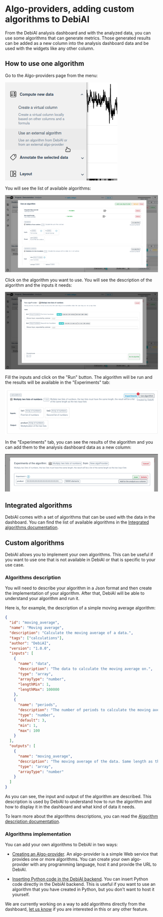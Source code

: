 # Algo-providers, adding custom algorithms to DebiAI

From the DebiAI analysis dashboard and with the analyzed data, you can use some algorithms that can generate metrics. Those generated results can be added as a new column into the analysis dashboard data and be used with the widgets like any other column.

## How to use one algorithm

Go to the Algo-providers page from the menu:

![menu](./menu.png)

You will see the list of available algorithms:

![add](./algo_providers_menu_3.png)

Click on the algorithm you want to use. You will see the description of the algorithm and the inputs it needs:

![add](./algo_providers_menu_4.png)

Fill the inputs and click on the "Run" button. The algorithm will be run and the results will be available in the "Experiments" tab:

![add](./algo_providers_menu_5.png)

In the "Experiments" tab, you can see the results of the algorithm and you can add them to the analysis dashboard data as a new column:

![add](./algo_providers_menu_6.png)

## Integrated algorithms

DebiAI comes with a set of algorithms that can be used with the data in the dashboard. You can find the list of available algorithms in the [Integrated algorithms documentation](./integratedAlgorithms.md).

## Custom algorithms

DebiAI allows you to implement your own algorithms. This can be useful if you want to use one that is not available in DebiAI or that is specific to your use case.

### Algorithms description

You will need to describe your algorithm in a Json format and then create the implementation of your algorithm. After that, DebiAI will be able to understand your algorithm and run it.

Here is, for example, the description of a simple moving average algorithm:

```json
{
  "id": "moving_average",
  "name": "Moving average",
  "description": "Calculate the moving average of a data.",
  "tags": ["calculations"],
  "author": "DebiAI",
  "version": "1.0.0",
  "inputs": [
    {
      "name": "data",
      "description": "The data to calculate the moving average on.",
      "type": "array",
      "arrayType": "number",
      "lengthMin": 1,
      "lengthMax": 100000
    },
    {
      "name": "periods",
      "description": "The number of periods to calculate the moving average on.",
      "type": "number",
      "default": 3,
      "min": 1,
      "max": 100
    }
  ],
  "outputs": [
    {
      "name": "moving_average",
      "description": "The moving average of the data. Same length as the data",
      "type": "array",
      "arrayType": "number"
    }
  ]
}
```

As you can see, the input and output of the algorithm are described. This description is used by DebiAI to understand how to run the algorithm and how to display it in the dashboard and what kind of data it needs.

To learn more about the algorithms descriptions, you can read the [Algorithm description documentation](https://github.com/debiai/algo-provider-python-template/blob/main/algo-api/README.md).

### Algorithms implementation

You can add your own algorithms to DebiAI in two ways:

- [Creating an Algo-provider](./algoProviders.md). An algo-provider is a simple Web service that provides one or more algorithms. You can create your own algo-provider with any programming language, host it and provide the URL to DebiAI.

- [Inserting Python code in the DebiAI backend](./implementInBackend.md). You can insert Python code directly in the DebiAI backend. This is useful if you want to use an algorithm that you have created in Python, but you don't want to host it yourself.

We are currently working on a way to add algorithms directly from the dashboard, [let us know](https://github.com/debiai/debiai/issues) if you are interested in this or any other feature.
